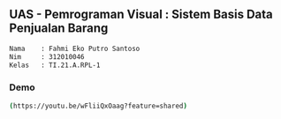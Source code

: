 ## UAS - Pemrograman Visual : Sistem Basis Data Penjualan Barang

```bash
Nama    : Fahmi Eko Putro Santoso
Nim     : 312010046
Kelas   : TI.21.A.RPL-1
``` 

### Demo

```bash
(https://youtu.be/wFliiQxOaag?feature=shared)
```